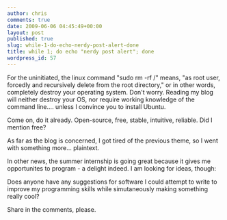 ```yaml
---
author: chris
comments: true
date: 2009-06-06 04:45:49+00:00
layout: post
published: true
slug: while-1-do-echo-nerdy-post-alert-done
title: while 1; do echo "nerdy post alert"; done
wordpress_id: 57
---
```


For the uninitiated, the linux command "sudo rm -rf /" means, "as root user, forcedly and recursively delete from the root directory," or in other words, completely destroy your operating system.  Don't worry.  Reading my blog will neither destroy your OS, nor require working knowledge of the command line.... unless I convince you to install Ubuntu.

Come on, do it already.  Open-source, free, stable, intuitive, reliable.  Did I mention free?

As far as the blog is concerned, I got tired of the previous theme, so I went with something more... plaintext.

In other news, the summer internship is going great because it gives me opportunites to program - a delight indeed.  I am looking for ideas, though:

Does anyone have any suggestions for software I could attempt to write to improve my programming skills while simutaneously making something really cool?

Share in the comments, please.

